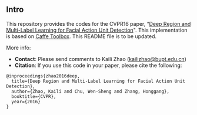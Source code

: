 Intro
-----

This repository provides the codes for the CVPR16 paper, “[Deep Region and Multi-Label Learning for Facial Action Unit Detection](http://www.cv-foundation.org/openaccess/content_cvpr_2016/papers/Zhao_Deep_Region_and_CVPR_2016_paper.pdf)".
This implementation is based on [Caffe Toolbox](https://github.com/BVLC/caffe). 
This README file is to be updated.


More info:

- **Contact**:  Please send comments to Kaili Zhao (kailizhao@bupt.edu.cn)  
- **Citation**: If you use this code in your paper, please cite the following:
```
@inproceedings{zhao2016deep,
  title={Deep Region and Multi-Label Learning for Facial Action Unit Detection},
  author={Zhao, Kaili and Chu, Wen-Sheng and Zhang, Honggang},
  booktitle={CVPR},
  year={2016}
}
```
